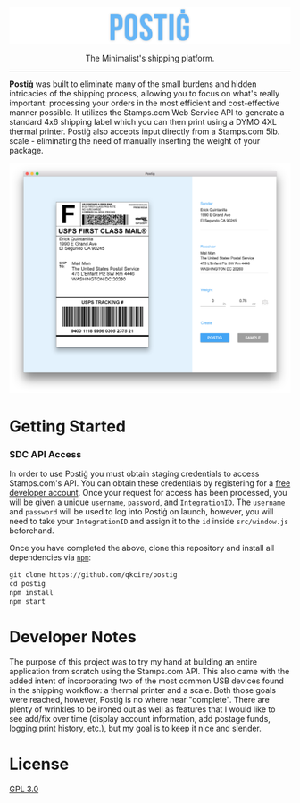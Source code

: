 ![postig logo](./docs/images/title.png?raw=true)

<p align="center">
The Minimalist's shipping platform.
</p>

***

**Postiġ** was built to eliminate many of the small burdens and hidden intricacies of the shipping process, allowing you to focus on what's really important: processing your orders in the most efficient and cost-effective manner possible. It utilizes the Stamps.com Web Service API to generate a standard 4x6 shipping label which you can then print using a DYMO 4XL thermal printer. Postiġ also accepts input directly from a Stamps.com 5lb. scale - eliminating the need of manually inserting the weight of your package.

![main screen](./docs/images/main.png?raw=true)

# Getting Started
### SDC API Access
In order to use Postiġ you must obtain staging credentials to access Stamps.com's API. You can obtain these credentials by registering for a [free developer account](http://developer.stamps.com/developer/). Once your request for access has been processed, you will be given a unique `username`, `password`, and `IntegrationID`. The `username` and `password` will be used to log into Postiġ on launch, however, you will need to take your `IntegrationID` and assign it to the `id` inside `src/window.js` beforehand.

Once you have completed the above, clone this repository and install all dependencies via [`npm`](https://docs.npmjs.com/):
```
git clone https://github.com/qkcire/postig
cd postig
npm install
npm start
```

# Developer Notes
The purpose of this project was to try my hand at building an entire application from scratch using the Stamps.com API. This also came with the added intent of incorporating two of the most common USB devices found in the shipping workflow: a thermal printer and a scale. Both those goals were reached, however, Postiġ is no where near "complete". There are plenty of wrinkles to be ironed out as well as features that I would like to see add/fix over time (display account information, add postage funds, logging print history, etc.), but my goal is to keep it nice and slender.

# License
[GPL 3.0](https://github.com/qkcire/postig/blob/master/LICENSE)
